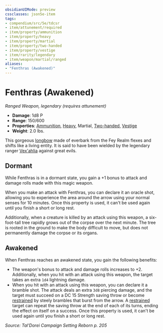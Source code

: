 ```yaml
---
obsidianUIMode: preview
cssclasses: json5e-item
tags:
- compendium/src/5e/tdcsr
- item/attunement/required
- item/property/ammunition
- item/property/heavy
- item/property/martial
- item/property/two-handed
- item/property/vestige
- item/rarity/legendary
- item/weapon/martial/ranged
aliases: 
- "Fenthras (Awakened)"
---
```

# Fenthras (Awakened)
*Ranged Weapon, legendary (requires attunement)*  

- **Damage**: 1d8 P
- **Range**: 150/600
- **Properties**: [Ammunition](/Systems/5e/rules/item-properties.md#Ammunition), [Heavy](/Systems/5e/rules/item-properties.md#Heavy), Martial, [Two-handed](/Systems/5e/rules/item-properties.md#Two-handed), [Vestige](/Systems/5e/rules/item-properties.md#Vestige)
- **Weight**: 2.0 lbs.

This gorgeous [longbow](/Systems/5e/items/longbow.md) made of everbark from the Fey Realm flexes and shifts like a living entity. It is said to have been wielded by the legendary ranger [Vex'ahlia](/Systems/5e/bestiary/humanoid/vexahlia-tdcsr.md) against great evils.

## Dormant

While Fenthras is in a dormant state, you gain a +1 bonus to attack and damage rolls made with this magic weapon.

When you make an attack with Fenthras, you can declare it an oracle shot, allowing you to experience the area around the arrow using your normal senses for 10 minutes. Once this property is used, it can't be used again until you finish a short or long rest.

Additionally, when a creature is killed by an attack using this weapon, a six-foot-tall tree rapidly grows out of the corpse over the next minute. The tree is rooted in the ground to make the body difficult to move, but does not permanently damage the corpse or its organs.

## Awakened

When Fenthras reaches an awakened state, you gain the following benefits:

- The weapon's bonus to attack and damage rolls increases to +2. Additionally, when you hit with an attack using this weapon, the target takes an extra `1d4` lightning damage.  
- When you hit with an attack using this weapon, you can declare it a bramble shot. The attack deals an extra `3d8` piercing damage, and the target must succeed on a DC 15 Strength saving throw or become [restrained](/Systems/5e/rules/conditions.md#restrained) by steely brambles that burst from the arrow. A [restrained](/Systems/5e/rules/conditions.md#restrained) target can repeat the saving throw at the end of each of its turns, ending the effect on itself on a success. Once this property is used, it can't be used again until you finish a short or long rest.  

*Source: Tal'Dorei Campaign Setting Reborn p. 205*